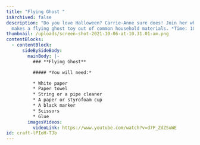 ```yaml
---
title: "Flying Ghost "
isArchived: false
description: "Do you love Halloween? Carrie-Anne sure does! Join her while she
  makes a flying ghost toy out of common household materials. *Time: 10:18*"
thumbnail: /uploads/screen-shot-2021-10-06-at-10.31.01-am.png
contentBlocks:
  - contentBlock:
      sideBySideBody:
        mainBody: |-
          ### **Flying Ghost**

          ##### *You will need:* 

          * White paper
          * Paper towel
          * String or a pipe cleaner
          * A paper or styrofoam cup
          * A black marker
          * Scissors
          * Glue
        imagesVideos:
          videoLink: https://www.youtube.com/watch?v=d7P_ZdZSuWE
id: craft-lPIoH-TJb
---
```

